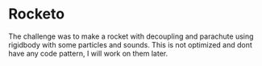 # Rocketo
The challenge was to make a rocket with decoupling and parachute using rigidbody with some particles and sounds.
This is not optimized and dont have any code pattern, I will work on them later.
